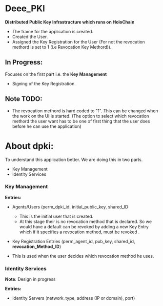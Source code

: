 # Deee_PKI
**Distributed Public Key Infrastructure which runs on HoloChain**
* The frame for the application is created.
* Created the User.
* Assigned the Key Registration for the User (For not the revocation methord is set to 1 (i.e Revocation Key Methord)).

## In Progress:
Focuses on the first part i.e. the **Key Management**
* Signing of the Key Registration.

## Note TODO:
* The revocation methord is hard coded to "1". This can be changed when the work on the UI is started. (The option to select which revocation methord the user want has to be one of first thing that the user does before he can use the application)

# About dpki:
To understand this application better. We are doing this in two parts.
* Key Management
* Identity Services

### Key Management

**Entries:**
* Agents/Users (perm_dpki_id, initial_public_key, shared_ID
  * This is the initial user that is created.
  * At this stage their is no revocation method that is declared. So we would have a default can be revoked by adding a new Key Entry which if it specifies a revocation method, must be revoked .

* Key Registration Entries (perm_agent_id, pub_key, shared_id, **revocation_Method_ID**)
 * This is used when the user decides which revocation method he uses.  

### Identity Services

**Note:** Design in progress

**Entries:**
* Identity Servers (network_type, address (IP or domain), port)
